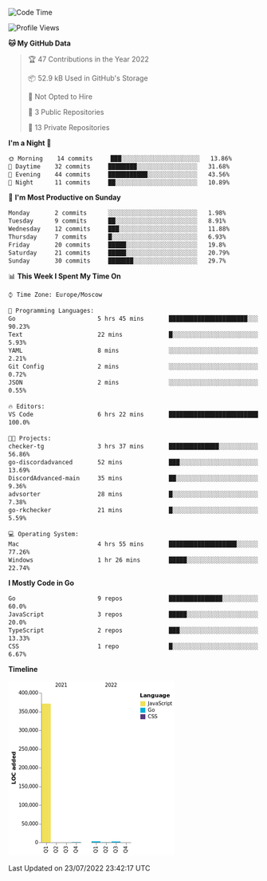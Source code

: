 <!--START_SECTION:waka-->
![Code Time](http://img.shields.io/badge/Code%20Time-391%20hrs%2049%20mins-blue)

![Profile Views](http://img.shields.io/badge/Profile%20Views-0-blue)

**🐱 My GitHub Data** 

> 🏆 47 Contributions in the Year 2022
 > 
> 📦 52.9 kB Used in GitHub's Storage 
 > 
> 🚫 Not Opted to Hire
 > 
> 📜 3 Public Repositories 
 > 
> 🔑 13 Private Repositories  
 > 
**I'm a Night 🦉** 

```text
🌞 Morning    14 commits     ███░░░░░░░░░░░░░░░░░░░░░░   13.86% 
🌆 Daytime    32 commits     ████████░░░░░░░░░░░░░░░░░   31.68% 
🌃 Evening    44 commits     ███████████░░░░░░░░░░░░░░   43.56% 
🌙 Night      11 commits     ██░░░░░░░░░░░░░░░░░░░░░░░   10.89%

```
📅 **I'm Most Productive on Sunday** 

```text
Monday       2 commits      ░░░░░░░░░░░░░░░░░░░░░░░░░   1.98% 
Tuesday      9 commits      ██░░░░░░░░░░░░░░░░░░░░░░░   8.91% 
Wednesday    12 commits     ███░░░░░░░░░░░░░░░░░░░░░░   11.88% 
Thursday     7 commits      █░░░░░░░░░░░░░░░░░░░░░░░░   6.93% 
Friday       20 commits     █████░░░░░░░░░░░░░░░░░░░░   19.8% 
Saturday     21 commits     █████░░░░░░░░░░░░░░░░░░░░   20.79% 
Sunday       30 commits     ███████░░░░░░░░░░░░░░░░░░   29.7%

```


📊 **This Week I Spent My Time On** 

```text
⌚︎ Time Zone: Europe/Moscow

💬 Programming Languages: 
Go                       5 hrs 45 mins       ██████████████████████░░░   90.23% 
Text                     22 mins             █░░░░░░░░░░░░░░░░░░░░░░░░   5.93% 
YAML                     8 mins              ░░░░░░░░░░░░░░░░░░░░░░░░░   2.21% 
Git Config               2 mins              ░░░░░░░░░░░░░░░░░░░░░░░░░   0.72% 
JSON                     2 mins              ░░░░░░░░░░░░░░░░░░░░░░░░░   0.55%

🔥 Editors: 
VS Code                  6 hrs 22 mins       █████████████████████████   100.0%

🐱‍💻 Projects: 
checker-tg               3 hrs 37 mins       ██████████████░░░░░░░░░░░   56.86% 
go-discordadvanced       52 mins             ███░░░░░░░░░░░░░░░░░░░░░░   13.69% 
DiscordAdvanced-main     35 mins             ██░░░░░░░░░░░░░░░░░░░░░░░   9.36% 
advsorter                28 mins             █░░░░░░░░░░░░░░░░░░░░░░░░   7.38% 
go-rkchecker             21 mins             █░░░░░░░░░░░░░░░░░░░░░░░░   5.59%

💻 Operating System: 
Mac                      4 hrs 55 mins       ███████████████████░░░░░░   77.26% 
Windows                  1 hr 26 mins        █████░░░░░░░░░░░░░░░░░░░░   22.74%

```

**I Mostly Code in Go** 

```text
Go                       9 repos             ███████████████░░░░░░░░░░   60.0% 
JavaScript               3 repos             █████░░░░░░░░░░░░░░░░░░░░   20.0% 
TypeScript               2 repos             ███░░░░░░░░░░░░░░░░░░░░░░   13.33% 
CSS                      1 repo              █░░░░░░░░░░░░░░░░░░░░░░░░   6.67%

```


**Timeline**

![Chart not found](https://raw.githubusercontent.com/jeezft/jeezft/main/charts/bar_graph.png) 


 Last Updated on 23/07/2022 23:42:17 UTC
<!--END_SECTION:waka-->
